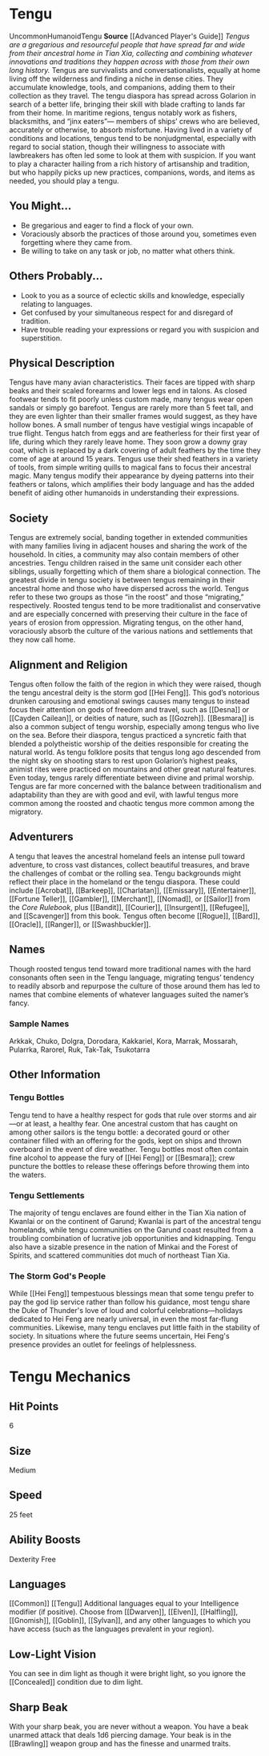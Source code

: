 ﻿---
ability:
- Dexterity
- Free
ability_boost:
- Dexterity
- Free
ability_flaw: null
hp: '6'
id: '21'
land_speed: '25'
language:
- '[[DATABASE/language/Common|Common]]'
- '[[DATABASE/language/Tengu|Tengu]]'
max_speed: '25'
name: Tengu
rarity: Uncommon
size: Medium
source: '[[DATABASE/source/Advanced Player''s Guide|Advanced Player''s Guide]]'
speed:
- 25 feet
trait:
- '[[DATABASE/trait/Humanoid|Humanoid]]'
- '[[DATABASE/trait/Tengu|Tengu]]'
- '[[DATABASE/trait/Uncommon|Uncommon]]'
type: Ancestry
vision: Low-Light Vision

---
# Tengu

<span class="trait-uncommon item-trait">Uncommon</span><span class="item-trait">Humanoid</span><span class="item-trait">Tengu</span>
**Source** [[Advanced Player's Guide]] 
_Tengus are a gregarious and resourceful people that have spread far and wide from their ancestral home in Tian Xia, collecting and combining whatever innovations and traditions they happen across with those from their own long history._
Tengus are survivalists and conversationalists, equally at home living off the wilderness and finding a niche in dense cities. They accumulate knowledge, tools, and companions, adding them to their collection as they travel.
 The tengu diaspora has spread across Golarion in search of a better life, bringing their skill with blade crafting to lands far from their home. In maritime regions, tengus notably work as fishers, blacksmiths, and “jinx eaters”— members of ships’ crews who are believed, accurately or otherwise, to absorb misfortune. Having lived in a variety of conditions and locations, tengus tend to be nonjudgmental, especially with regard to social station, though their willingness to associate with lawbreakers has often led some to look at them with suspicion.
 If you want to play a character hailing from a rich history of artisanship and tradition, but who happily picks up new practices, companions, words, and items as needed, you should play a tengu.

## You Might...

* Be gregarious and eager to find a flock of your own. 
* Voraciously absorb the practices of those around you, sometimes even forgetting where they came from. 
* Be willing to take on any task or job, no matter what others think.

## Others Probably...

* Look to you as a source of eclectic skills and knowledge, especially relating to languages. 
* Get confused by your simultaneous respect for and disregard of tradition. 
* Have trouble reading your expressions or regard you with suspicion and superstition.

## Physical Description

Tengus have many avian characteristics. Their faces are tipped with sharp beaks and their scaled forearms and lower legs end in talons. As closed footwear tends to fit poorly unless custom made, many tengus wear open sandals or simply go barefoot. Tengus are rarely more than 5 feet tall, and they are even lighter than their smaller frames would suggest, as they have hollow bones. A small number of tengus have vestigial wings incapable of true flight.
 Tengus hatch from eggs and are featherless for their first year of life, during which they rarely leave home. They soon grow a downy gray coat, which is replaced by a dark covering of adult feathers by the time they come of age at around 15 years. Tengus use their shed feathers in a variety of tools, from simple writing quills to magical fans to focus their ancestral magic. Many tengus modify their appearance by dyeing patterns into their feathers or talons, which amplifies their body language and has the added benefit of aiding other humanoids in understanding their expressions.

## Society

Tengus are extremely social, banding together in extended communities with many families living in adjacent houses and sharing the work of the household. In cities, a community may also contain members of other ancestries. Tengu children raised in the same unit consider each other siblings, usually forgetting which of them share a biological connection.
 The greatest divide in tengu society is between tengus remaining in their ancestral home and those who have dispersed across the world. Tengus refer to these two groups as those “in the roost” and those “migrating,” respectively. Roosted tengus tend to be more traditionalist and conservative and are especially concerned with preserving their culture in the face of years of erosion from oppression. Migrating tengus, on the other hand, voraciously absorb the culture of the various nations and settlements that they now call home.

## Alignment and Religion

Tengus often follow the faith of the region in which they were raised, though the tengu ancestral deity is the storm god [[Hei Feng]]. This god’s notorious drunken carousing and emotional swings causes many tengus to instead focus their attention on gods of freedom and travel, such as [[Desna]] or [[Cayden Cailean]], or deities of nature, such as [[Gozreh]]. [[Besmara]] is also a common subject of tengu worship, especially among tengus who live on the sea.
 Before their diaspora, tengus practiced a syncretic faith that blended a polytheistic worship of the deities responsible for creating the natural world. As tengu folklore posits that tengus long ago descended from the night sky on shooting stars to rest upon Golarion’s highest peaks, animist rites were practiced on mountains and other great natural features. Even today, tengus rarely differentiate between divine and primal worship.
 Tengus are far more concerned with the balance between traditionalism and adaptability than they are with good and evil, with lawful tengus more common among the roosted and chaotic tengus more common among the migratory.

## Adventurers

A tengu that leaves the ancestral homeland feels an intense pull toward adventure, to cross vast distances, collect beautiful treasures, and brave the challenges of combat or the rolling sea. 
Tengu backgrounds might reflect their place in the homeland or the tengu diaspora. These could include [[Acrobat]], [[Barkeep]], [[Charlatan]], [[Emissary]], [[Entertainer]], [[Fortune Teller]], [[Gambler]], [[Merchant]], [[Nomad]], or [[Sailor]] from the _Core Rulebook_, plus [[Bandit]], [[Courier]], [[Insurgent]], [[Refugee]], and [[Scavenger]] from this book.
 Tengus often become [[Rogue]], [[Bard]], [[Oracle]], [[Ranger]], or [[Swashbuckler]].

## Names

Though roosted tengus tend toward more traditional names with the hard consonants often seen in the Tengu language, migrating tengus’ tendency to readily absorb and repurpose the culture of those around them has led to names that combine elements of whatever languages suited the namer’s fancy.

### Sample Names

Arkkak, Chuko, Dolgra, Dorodara, Kakkariel, Kora, Marrak, Mossarah, Pularrka, Rarorel, Ruk, Tak-Tak, Tsukotarra

## Other Information

### Tengu Bottles

Tengu tend to have a healthy respect for gods that rule over storms and air—or at least, a healthy fear. One ancestral custom that has caught on among other sailors is the tengu bottle: a decorated gourd or other container filled with an offering for the gods, kept on ships and thrown overboard in the event of dire weather. Tengu bottles most often contain fine alcohol to appease the fury of [[Hei Feng]] or [[Besmara]]; crew puncture the bottles to release these offerings before throwing them into the waters.

### Tengu Settlements

The majority of tengu enclaves are found either in the Tian Xia nation of Kwanlai or on the continent of Garund; Kwanlai is part of the ancestral tengu homelands, while tengu communities on the Garund coast resulted from a troubling combination of lucrative job opportunities and kidnapping. Tengu also have a sizable presence in the nation of Minkai and the Forest of Spirits, and scattered communities dot much of northeast Tian Xia.

### The Storm God's People

While [[Hei Feng]] tempestuous blessings mean that some tengu prefer to pay the god lip service rather than follow his guidance, most tengu share the Duke of Thunder's love of loud and colorful celebrations—holidays dedicated to Hei Feng are nearly universal, in even the most far-flung communities. Likewise, many tengu enclaves put little faith in the stability of society. In situations where the future seems uncertain, Hei Feng's presence provides an outlet for feelings of helplessness.

# Tengu Mechanics

## Hit Points

6

## Size

Medium

## Speed

25 feet

## Ability Boosts

Dexterity
Free

## Languages

[[Common]]
[[Tengu]]
Additional languages equal to your Intelligence modifier (if positive). Choose from [[Dwarven]], [[Elven]], [[Halfling]], [[Gnomish]], [[Goblin]], [[Sylvan]], and any other languages to which you have access (such as the languages prevalent in your region).

## Low-Light Vision

You can see in dim light as though it were bright light, so you ignore the [[Concealed]] condition due to dim light.

## Sharp Beak

With your sharp beak, you are never without a weapon. You have a beak unarmed attack that deals 1d6 piercing damage. Your beak is in the [[Brawling]] weapon group and has the finesse and unarmed traits.